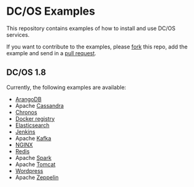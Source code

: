 # DC/OS Examples

This repository contains examples of how to install and use DC/OS services.

If you want to contribute to the examples, please [fork](https://help.github.com/articles/fork-a-repo/) this repo, add the example and send in a [pull request](https://help.github.com/articles/about-pull-requests/).

## DC/OS 1.8

Currently, the following examples are available:

- [ArangoDB](1.8/arangodb/)
- Apache [Cassandra](1.8/cassandra/)
- [Chronos](1.8/chronos/)
- [Docker registry](1.8/registry/)
- [Elasticsearch](1.8/elasticsearch/)
- [Jenkins](1.8/jenkins/)
- Apache [Kafka](1.8/kafka/)
- [NGINX](1.8/nginx/)
- [Redis](1.8/redis/)
- Apache [Spark](1.8/spark/)
- Apache [Tomcat](1.8/tomcat/)
- [Wordpress](1.8/wordpress/)
- Apache [Zeppelin](1.8/zeppelin/)
